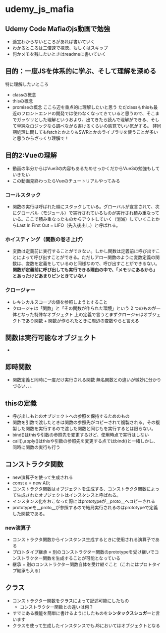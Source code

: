 # udemy_js_mafia
## Udemy Code Mafiaのjs動画で勉強
- 適宜わからないところがあれば書いていく
- わかるところは二倍速で視聴、もしくはスキップ
- 何かメモを残したいときはreadmeに書いていく

## 目的：一度JSを体系的に学ぶ、そして理解を深める
特に理解したいところ
- classの概念
- thisの概念
-  promiseの概念
ここら辺を重点的に理解したいと思う
ただclassもthisも最近のフロントエンドの開発では使わなくなってきていると思うので、そこまでガッツリとした理解というおより、出てきたら読んで理解ができる、そして単純なロジックなら調べながら書けるくらいの感覚でいい気がする。
非同期処理に関してもfetchとかよりもSWRとかのライブラリを使うことが多いと思うからざっくり理解で！

## 目的2:Vueの理解
- 動画の半分からはVue3の内容もあるためせっかくだからVue3の勉強もしていきたい
- この動画見終わったらVueのチュートリアルやってみる

### コールスタック
- 関数の実行は呼ばれた順にスタックしている。グローバルが宣言されて、次にグローバル（モジュール）で実行されているものが実行され積み重なっている。ここで積み重なったものからアウトしていく（消滅）していくことからLast In First Out = LIFO（先入後出し）と呼ばれる。

### ホイスティング（関数の巻き上げ）
- 変数は定義前に実行することができない。しかし関数は定義前に呼び出すことによって呼び出すことができる。ただしアロー関数のように変数定義の関数は、変数を定義をしているのと同様なので、呼び出すことができるない。
**関数が定義前に呼び出しても実行できる理由の中で、「メモリにあるから」とあったけどあまりピンときていない**
### クロージャー
- レキシカルスコープの値を参照しようとすること
- クロージャは「関数」と「その関数が作られた環境」という 2 つのものが一体となった特殊なオブジェクト
上の定義で言うとまずクロージャはオブジェクトであり関数 + 関数が作られたときに周辺の変数やらと言える

## 関数は実行可能なオブジェクト
- 
## 即時関数
- 関数定義と同時に一度だけ実行される関数
無名関数との違いが微妙に分かりづらい、、、


## thisの定義
- 呼び出しもとのオブジェクトへの参照を保持するためのもの
- 関数を引数で渡したときは関数の参照先がコピーされて複製される。その複製した関数を実行するので渡した関数と同じもを実行するとは限らない。
- bind()はthisや引数の参照先を変更するけど、使用時点で実行はしない
- call(),apply()はthisや引数の参照先を変更する点ではbind()と一緒しかし、同時に関数の実行も行う

## コンストラクタ関数
- new演算子を使って生成される
- const a = new A();
- コンストラクタ関数はオブジェクトを生成する、コンストラクタ関数によって生成されたオブジェクトはインスタンスと呼ばれる。
- インスタンス化をおこなった際にはprototypeが__proto__へコピーされる
- prototypeを__proto__が参照するので結局実行されるのはprototypeで定義した関数である。
### new演算子
- コンストラクタ関数からインスタンス生成するときに使用される演算子である
- プロトタイプ継承 = 別のコンストラクター関数のprototypeを受け継いでコンストラクター関数を生成することが可能となっている
- 継承 = 別のコンストラクター関数自体を受け継ぐこと（これにはプロトタイプ継承も入る）
## クラス
- コンストラクター関数をクラスによって記述可能にしたもの
    - コンストラクター関数との違いは何？
- すでにある機能を簡単に書けるようにしたものを**シンタックスシュガー**と言います
- クラスを使って生成したインスタンスでもJSにおいてはオブジェクトとなる
